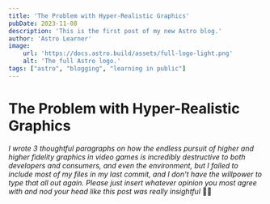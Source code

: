 ```yaml
---
title: 'The Problem with Hyper-Realistic Graphics'
pubDate: 2023-11-08
description: 'This is the first post of my new Astro blog.'
author: 'Astro Learner'
image:
    url: 'https://docs.astro.build/assets/full-logo-light.png'
    alt: 'The full Astro logo.'
tags: ["astro", "blogging", "learning in public"]
---
```

# The Problem with Hyper-Realistic Graphics

_I wrote 3 thoughtful paragraphs on how the endless pursuit of higher and higher fidelity graphics in video games is incredibly destructive to both developers and consumers, and even the environment, but I failed to include most of my files in my last commit, and I don't have the willpower to type that all out again. Please just insert whatever opinion you most agree with and nod your head like this post was really insightful_ 🤷‍♂️